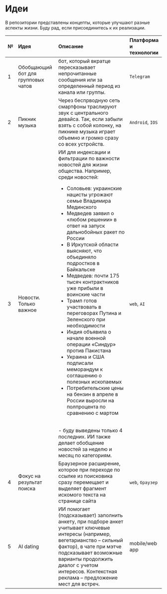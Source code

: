 # Идеи

В репозитории представлены концепты, которые улучшают разные аспекты жизни. Буду рад, если присоединитесь к их реализации.

| № | Идея | Описание | Платформа и технологии |
| :---- | :---- | :---- | :---- |
| 1 | Обобщающий бот для групповых чатов | бот, который вкратце пересказывает непрочитанные сообщения или за определенный период из канала или группы. | `Telegram` |
| 2 | Пикник музыка | Через беcпрводную сеть смартфоны траслируют звук с центрального девайса. Так, если забыли взять с собой колонку, на пикнике музыка играет объемно и громко сразу со всех устройств. | `Android`, `IOS` |
| 3 | Новости. Только важное | ИИ для индексации и фильтрации по важности новостей для жизни общества. Например, среди новостей: <ul><li>Соловьев: украинские нацисты угрожают семье Владимира Мединского </li><li>Медведев заявил о «любом решении» в ответ на запуск дальнобойных ракет по России </li><li>В Иркутской области выясняют, что объединяло подростков в Байкальске </li><li>Медведев: почти 175 тысяч контрактников уже прибыли в воинские части </li><li>Трамп готов участвовать в переговорах Путина и Зеленского при необходимости </li><li>Индия объявила о начале военной операции «Синдур» против Пакистана </li><li>Украина и США подписали меморандум к соглашению о полезных ископаемых </li><li>Потребительские цены на бензин в апреле в России выросли на полпроцента по сравнению с мартом</li></ul><br> - буду выведены только 4 последних. ИИ также делает обобщение новостей за неделю и месяц по категориям. | `web`, `AI` |
| 4 | Фокус на результат поиска | Браузерное расширение, которое при переходе по ссылке из поисковика сразу перемещает и выделяет фрагмент искомого текста на странице сайта | `web`, `браузер` |
| 5 | AI dating | ИИ помогает (подсказывает) заполнить анкету, при подборе анкет учитывает ключевые интересы (например, вегетарианство – сильный фактор), в чате при мэтче подсказывает возможные варианты продолжить диалог с учетом интересов. Контекстная реклама – предложение мест для встреч. | mobile/web app |
